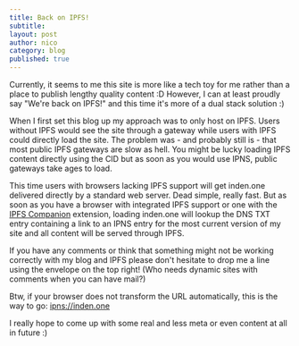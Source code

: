 ```yaml
---
title: Back on IPFS!
subtitle: 
layout: post
author: nico
category: blog
published: true
---
```


Currently, it seems to me this site is more like a tech toy for me rather than a place to publish lengthy quality content :D However, I can at least proudly say "We're back on IPFS!" and this time it's more of a dual stack solution :)

When I first set this blog up my approach was to only host on IPFS. Users without IPFS would see the site through a gateway while users with IPFS could directly load the site. The problem was - and probably still is - that most public IPFS gateways are slow as hell. You might be lucky loading IPFS content directly using the CID but as soon as you would use IPNS, public gateways take ages to load.

This time users with browsers lacking IPFS support will get inden.one delivered directly by a standard web server. Dead simple, really fast. But as soon as you have a browser with integrated IPFS support or one with the [IPFS Companion](https://github.com/ipfs/ipfs-companion) extension, loading inden.one will lookup the DNS TXT entry containing a link to an IPNS entry for the most current version of my site and all content will be served through IPFS.

If you have any comments or think that something might not be working correctly with my blog and IPFS please don't hesitate to drop me a line using the envelope on the top right! (Who needs dynamic sites with comments when you can have mail?)

Btw, if your browser does not transform the URL automatically, this is the way to go: <a href="ipns://inden.one">ipns://inden.one</a>

I really hope to come up with some real and less meta or even content at all in future :)
